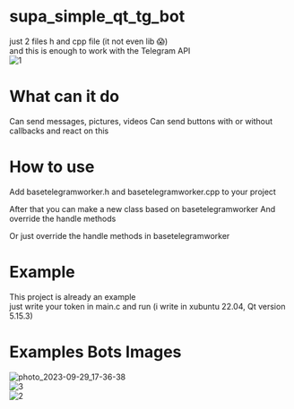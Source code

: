 # supa_simple_qt_tg_bot
just 2 files h and cpp file  (it not even lib 😱)  
and this is enough to work with the Telegram API  
![1](https://github.com/poe6umba/supa_simple_qt_tg_bot/assets/24863642/80161d27-988d-4311-bb36-b05cd6a84e1a)
# What can it do
Сan send messages, pictures, videos
Сan send buttons with or without callbacks and react on this


# How to use
Add basetelegramworker.h and basetelegramworker.сpp to your project

After that you can make a new class based on basetelegramworker
And override the handle methods

Or just override the handle methods in basetelegramworker

# Example
This project is already an example  
just write your token in main.c and run
(i write in xubuntu 22.04, Qt version 5.15.3)

# Examples Bots Images 
![photo_2023-09-29_17-36-38](https://github.com/poe6umba/supa_simple_qt_tg_bot/assets/24863642/eb608130-a7d6-4141-82ca-423aa9122943)  
![3](https://github.com/poe6umba/supa_simple_qt_tg_bot/assets/24863642/ccd53cab-d43e-409d-a879-8b62869ef024)  
![2](https://github.com/poe6umba/supa_simple_qt_tg_bot/assets/24863642/7155ed7c-e9ba-495d-87a0-70c30b55873d)  
